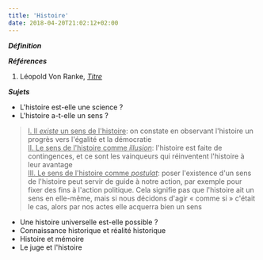 ```yaml
---
title: 'Histoire'
date: 2018-04-20T21:02:12+02:00
---
```


***Définition*** 

>

***Références***

1. Léopold Von Ranke, <u>*Titre*</u>

***Sujets***

- L'histoire est-elle une science ?
- L'histoire a-t-elle un sens ?

> <u>I. Il *existe* un sens de l'histoire</u>: on constate en observant l'histoire
>       un progrès vers l'égalité et la démocratie  
> <u>II. Le sens de l'histoire comme *illusion*</u>: l'histoire est faite de contingences,
>        et ce sont les vainqueurs qui réinventent l'histoire à leur avantage  
> <u>III. Le sens de l'histoire comme *postulat*</u>: poser l'existence d'un sens   de l'histoire
>         peut servir de guide à notre action, par exemple pour fixer des fins à l'action
>         politique. Cela signifie pas que l'histoire ait un sens en elle-même, mais si nous
>         décidons d'agir &laquo; comme si &raquo; c'était le cas, alors par nos actes elle
>         acquerra bien un sens

- Une histoire universelle est-elle possible ?
- Connaissance historique et réalité historique
- Histoire et mémoire
- Le juge et l'histoire
